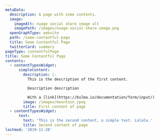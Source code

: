 ```yaml
---
metaData:
  description: A page with some contents.
  image:
    imageAlt: nuage social share image alt
    imagePath: /images/nuage-social-share-image.png
  openGraphType: website
  path: /some-contentful-page
  title: Some Contentful Page
  twitterCard: summary
pageType: contentfulPage
title: Some Contentful Page
contents:
  - contentTypesWidget:
      simpleContent:
        description: |-
          This is the description of the first content.

          Description description

          With a [link](https://bulma.io/documentation/form/input/)
        image: /images/mountain.jpeg
        title: First content of page
  - contentTypesWidget:
      text:
        text: 'This is the second content, a simple text. Lalala.'
        title: Second content of page
lastmod: '2019-11-28'
---
```


